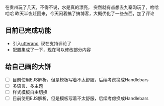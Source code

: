在贵州玩了几天，不得不说，水是真的漂亮， 突然就有点想去九寨沟玩了，哈哈哈哈
昨天半夜赶回来，今天闲着搞了搞博客，大概优化了一些东西，加了评论

## 目前已完成功能

- 引入[utteranc](https://utteranc.es/), 现在支持评论了
- 配置集成了一下，现在可以修改部分内容

## 给自己画的大饼

- [ ] 目前使用EJS解析，但是模板写着不太舒服，后续考虑换成Handlebars
- [ ] 多语言、多主题
- [ ] 样式模板自由切换
- [ ] 目前使用EJS解析，但是模板写着不太舒服，后续考虑换成Handlebars